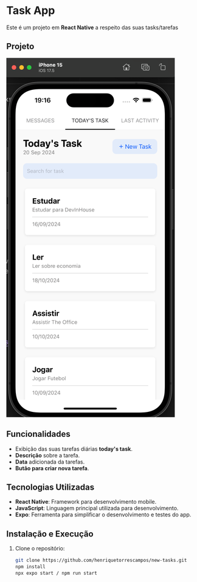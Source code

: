 # Task App

Este é um projeto em **React Native** a respeito das suas tasks/tarefas

## Projeto

![Project Screenshot](assets/img-app.png)

## Funcionalidades

- Exibição das suas tarefas diárias **today's task**.
- **Descrição** sobre a tarefa.
- **Data** adicionada da tarefas.
- **Butão para criar nova tarefa**.

## Tecnologias Utilizadas

- **React Native**: Framework para desenvolvimento mobile.
- **JavaScript**: Linguagem principal utilizada para desenvolvimento.
- **Expo**: Ferramenta para simplificar o desenvolvimento e testes do app.

## Instalação e Execução

1. Clone o repositório:

   ```bash
   git clone https://github.com/henriquetorrescampos/new-tasks.git
   npm install
   npx expo start / npm run start
   ```
